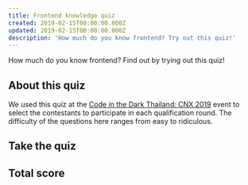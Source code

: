 ```yaml
---
title: Frontend knowledge quiz
created: 2019-02-15T00:00:00.000Z
updated: 2019-02-15T00:00:00.000Z
description: 'How much do you know frontend? Try out this quiz!'
---
```


How much do you know frontend? Find out by trying out this quiz!

## About this quiz

We used this quiz at the [Code in the Dark Thailand: CNX 2019](/auden.html#code-in-the-dark-3-cnx-2019) event
to select the contestants to participate in each qualification round.
The difficulty of the questions here ranges from easy to ridiculous.

## Take the quiz

<template>
  <details v-for="(data, index) of citd3quiz" :key="index">
    <summary>Round {{index + 1}}</summary>
    <ol>
      <li v-for="(question, qn) of data.questions" :key="qn" class="quiz-question">
        <p><strong v-html="escape(question.text)"></strong></p>
        <ul class="quiz-options">
          <li v-for="(answer, an) of question.answers" :key="an">
            <a class="quiz-option" href="javascript://" @click="clickOption(answer, index, qn, an)" :data-result="answer.result || ''">
              <span class="quiz-option-icon"></span>
              <span class="quiz-option-text" v-html="escape(answer.text)"></span>
            </a>
          </li>
        </ul>
      </li>
    </ol>
    <h3>Your score</h3>
    <p>You got <strong>{{correct(index + '-')}}</strong> out of {{data.questions.length}} correct!</p>
  </details>
</template>

## Total score

<template>
  <p>You got <strong>{{correct('')}}</strong> out of {{citd3quiz.reduce((a, b) => a + b.questions.length, 0)}} correct!</p>
</template>

<style scoped lang="styl">
.quiz-options
  padding 0
  list-style none
  & > li
    margin 0.5em 0
    & > a:hover
      text-decoration none

.quiz-option
  display flex
  padding 0.5rem
  background #353433
  border 1px solid #454443
  &:hover
    background #454443
    .quiz-option-icon
      border-color #656463

.quiz-option-icon
  align-self center
  width 1.5rem
  height 1.5rem
  margin-right 0.5rem
  border 1px solid #454443
  background #252423 center no-repeat
  text-align center
  display block

.quiz-option[data-result="correct"] .quiz-option-icon
  background-image: url("data:image/svg+xml,%3Csvg width='16' height='14' xmlns='http://www.w3.org/2000/svg'%3E%3Cpath d='M15.227 1.433c0 .715-.324 1.41-.971 2.089l-.1.1-5.662 5.964C7.29 10.85 6.266 11.827 5.42 12.517c-.846.69-1.443 1.036-1.791 1.036-.367 0-.822-.173-1.365-.518-.544-.345-.895-.7-1.054-1.067-.134-.306-.26-.953-.38-1.942C.712 9.036.652 7.965.652 6.81c0-.629.263-1.21.788-1.745.525-.534 1.106-.801 1.74-.801.605 0 .966.552 1.082 1.658l.027.284c.098.849.21 1.441.34 1.777.127.336.301.504.521.504.092 0 .263-.1.513-.298.25-.198.55-.469.898-.81l5.817-5.763c.489-.488.925-.858 1.31-1.108.385-.25.711-.376.98-.376.202 0 .345.077.43.23.086.152.129.408.129.769v.302z' fill='%23D7FC70' fill-rule='evenodd'/%3E%3C/svg%3E");

.quiz-option[data-result="incorrect"] .quiz-option-icon
  background-image: url("data:image/svg+xml,%3Csvg width='13' height='15' xmlns='http://www.w3.org/2000/svg'%3E%3Cpath d='M12.366 2.47a1.747 1.747 0 01-.275.448l-.027.12a47.54 47.54 0 00-2.162 2.29c-.69.781-1.35 1.581-1.979 2.4.44.586.889 1.17 1.347 1.754.458.583.928 1.162 1.41 1.736-.11.348-.225.602-.348.76a.67.67 0 01-.448.275.76.76 0 00-.22.522v.037l-.23.192a9.4 9.4 0 00-.256.22 1.801 1.801 0 01-.577-.375 1.68 1.68 0 01-.27.325c-.107.1-.225.19-.353.27l-.247-.037c-.367-.427-.722-.88-1.067-1.36-.345-.48-.683-.982-1.013-1.507-.58.727-1.12 1.417-1.621 2.07-.5.654-.974 1.289-1.42 1.906l-.284.018-.348-.412.073-.302-.119-.092c-.055.012-.113.03-.174.055-.061.024-.146.07-.256.137a2.755 2.755 0 01-.422-.444 2.432 2.432 0 01-.302-.527c.037-.097.085-.206.146-.325a.971.971 0 00.092-.206c0-.055-.038-.165-.114-.33a4.914 4.914 0 01-.18-.43 93.96 93.96 0 011.55-1.864A139.34 139.34 0 014.001 7.8 25.576 25.576 0 012.79 5.337a26.803 26.803 0 01-.948-2.583c.091-.14.19-.27.297-.39.107-.119.222-.227.344-.325.11.08.19.14.243.183.051.043.102.089.15.138.056-.025.106-.052.152-.083.046-.03.09-.064.133-.1 0-.104.01-.194.032-.27a.51.51 0 01.114-.207l.357-.091c.233.158.703.787 1.411 1.887.477.739.87 1.334 1.182 1.786a50.51 50.51 0 012.185-2.35A46.87 46.87 0 0110.717.784a1.495 1.495 0 01.733.66l-.11.22a.756.756 0 00.293.302h.357l.376.504z' fill='%23FAA' fill-rule='evenodd'/%3E%3C/svg%3E");

.quiz-option-text
  flex 1
  display block
</style>

<script>
import { citd3quiz } from './.vuepress/data/citd3quiz'
import Vue from 'vue'

export default {
  data() {
    return {
      citd3quiz: JSON.parse(JSON.stringify(citd3quiz)),
      results: {}
    }
  },
  methods: {
    escape(x) {
      return x.replace(/`([^`]+)`/g, (a, x) => {
        return `<code>${x.replace(/</g, '&lt;')}</code>`
      })
    },
    correct(prefix) {
      return Object.keys(this.results).filter(k => k.startsWith(prefix) && this.results[k] === 'correct').length
    },
    clickOption(answer, rn, qn, an) {
      const result = answer.correct ? 'correct' : 'incorrect'
      Vue.set(answer, 'result', result)
      const key = `${rn}-${qn}`
      if (!this.results[key]) {
        Vue.set(this.results, key, result)
      }
    }
  }
}
</script>
